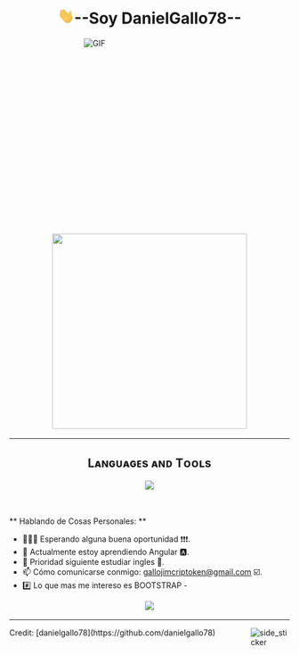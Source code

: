 <div> 
 
  <h1 align="center"><img src="https://raw.githubusercontent.com/ABSphreak/ABSphreak/master/gifs/Hi.gif" width="30px">--Soy DanielGallo78-- </h1>

<img align="right" height="350px" width= "370px" alt="GIF" src="https://media.giphy.com/media/CVtNe84hhYF9u/giphy.gif" /> 
<p align="center"><img src="https://github.com/danielgallo78/danielgallo78/assets/130160711/e3f95f46-4699-4223-a46d-f7a1ce9b985e" height="350px" width="350px"/></p>
</div>
<hr>

<!--Languages and Tools Section-->       
<h2 align="center">Lᴀɴɢᴜᴀɢᴇs ᴀɴᴅ Tᴏᴏʟs</h2> 
<p align="center">
<img width="500px"  src="https://skillicons.dev/icons?i=,js,html,angular,css,react,nodejs,git,vscode,bootstrap,discord,npm,ts"/>
</p>
<br />

** Hablando de Cosas Personales: **

- 👨🏽‍💻 Esperando alguna buena oportunidad  ❗❗❗.
- 🌱 Actualmente estoy aprendiendo Angular 🅰️.
- 💬 Prioridad siguiente estudiar ingles 📘.
- 📫 Cómo comunicarse conmigo: gallojimcriptoken@gmail.com ☑️.
- #️⃣ Lo que mas me intereso es BOOTSTRAP -  




<!--Footer--> 
<p align="center">
  <img src="https://capsule-render.vercel.app/api?type=waving&color=gradient&height=65&section=footer"/>
</p>

------

<img align="right" width=70px height=70px alt="side_sticker" src="https://media.giphy.com/media/TEnXkcsHrP4YedChhA/giphy.gif" />
Credit: [danielgallo78](https://github.com/danielgallo78)
